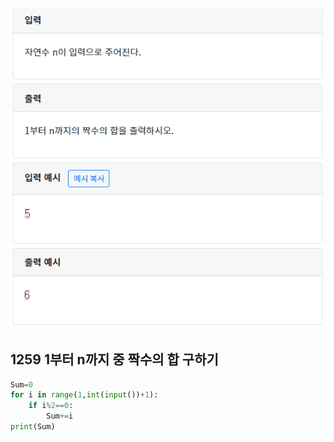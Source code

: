 ![](./img/image-20200428203055430.png)

## 1259  1부터 n까지 중 짝수의 합 구하기

```python
Sum=0
for i in range(1,int(input())+1):
    if i%2==0:
    	Sum+=i
print(Sum)
```



